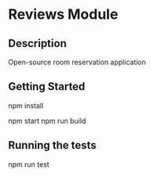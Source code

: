 # Reviews Module
## Description
Open-source room reservation application 


## Getting Started
npm install

npm start
npm run build


## Running the tests
npm run test
